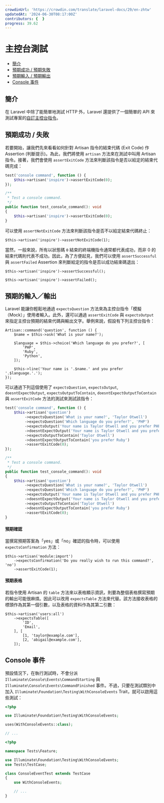 ```yaml
---
crowdinUrl: 'https://crowdin.com/translate/laravel-docs/29/en-zhtw'
updatedAt: '2024-06-30T08:17:00Z'
contributors: {  }
progress: 39.62
---
```


# 主控台測試

- [簡介](#introduction)
- [預期成功 / 預期失敗](#success-failure-expectations)
- [預期輸入 / 預期輸出](#input-output-expectations)
- [Console 事件](#console-events)

<a name="introduction"></a>

## 簡介

在 Laravel 中除了能簡單地測試 HTTP 外，Laravel 還提供了一個簡單的 API 來測試專案的[自訂主控台指令](/docs/{{version}}/artisan)。

<a name="success-failure-expectations"></a>

## 預期成功 / 失敗

若要開始，讓我們先來看看如何針對 Artisan 指令的結束代碼 (Exit Code) 作 Assertion (判斷提示)。為此，我們將使用 `artisan` 方法來在測試中叫用 Artisan 指令。接著，我們會使用 `assertExitCode` 方法來判斷該指令是否以給定的結束代碼完成：

```php
test('console command', function () {
    $this->artisan('inspire')->assertExitCode(0);
});
```
```php
/**
 * Test a console command.
 */
public function test_console_command(): void
{
    $this->artisan('inspire')->assertExitCode(0);
}
```
可以使用 `assertNotExitCode` 方法來判斷該指令是否不以給定結束代碼終止：

    $this->artisan('inspire')->assertNotExitCode(1);
當然，一般來說，所有以狀態碼 `0` 結束的終端機指令通常都代表成功，而非 0 的結束代碼則代表不成功。因此，為了方便起見，我們可以使用 `assertSuccessful` 與 `assertFailed` Assertion 來判斷給定的指令是否以成功結束碼退出：

    $this->artisan('inspire')->assertSuccessful();
    
    $this->artisan('inspire')->assertFailed();
<a name="input-output-expectations"></a>

## 預期的輸入／輸出

Laravel 能讓你輕鬆地通過 `expectsQuestion` 方法來為主控台指令「模擬（Mock）」使用者輸入。此外，還可以通過 `assertExitCode` 與 `expectsOutput` 來指定主控台預期的結束代碼與輸出文字。舉例來說，假設有下列主控台指令：

    Artisan::command('question', function () {
        $name = $this->ask('What is your name?');
    
        $language = $this->choice('Which language do you prefer?', [
            'PHP',
            'Ruby',
            'Python',
        ]);
    
        $this->line('Your name is '.$name.' and you prefer '.$language.'.');
    });
可以通過下列這個使用了 `expectsQuestion`, `expectsOutput`, `doesntExpectOutput`, `expectsOutputToContain`, `doesntExpectOutputToContain` 與 `assertExitCode` 方法的測試來測試該指令：

```php
test('console command', function () {
    $this->artisan('question')
         ->expectsQuestion('What is your name?', 'Taylor Otwell')
         ->expectsQuestion('Which language do you prefer?', 'PHP')
         ->expectsOutput('Your name is Taylor Otwell and you prefer PHP.')
         ->doesntExpectOutput('Your name is Taylor Otwell and you prefer Ruby.')
         ->expectsOutputToContain('Taylor Otwell')
         ->doesntExpectOutputToContain('you prefer Ruby')
         ->assertExitCode(0);
});
```
```php
/**
 * Test a console command.
 */
public function test_console_command(): void
{
    $this->artisan('question')
         ->expectsQuestion('What is your name?', 'Taylor Otwell')
         ->expectsQuestion('Which language do you prefer?', 'PHP')
         ->expectsOutput('Your name is Taylor Otwell and you prefer PHP.')
         ->doesntExpectOutput('Your name is Taylor Otwell and you prefer Ruby.')
         ->expectsOutputToContain('Taylor Otwell')
         ->doesntExpectOutputToContain('you prefer Ruby')
         ->assertExitCode(0);
}
```
<a name="confirmation-expectations"></a>

#### 預期確認

當撰寫預期答案為「yes」或「no」確認的指令時，可以使用 `expectsConfirmation` 方法：

    $this->artisan('module:import')
        ->expectsConfirmation('Do you really wish to run this command?', 'no')
        ->assertExitCode(1);
<a name="table-expectations"></a>

#### 預期表格

若指令使用 Artisan 的 `table` 方法來以表格顯示資訊，則要為整個表格撰寫預期的輸出可能很麻煩。因此可以改用 `expectsTable` 方法來代替。該方法接收表格的標頭作為其第一個引數，以及表格的資料作為其第二引數：

    $this->artisan('users:all')
        ->expectsTable([
            'ID',
            'Email',
        ], [
            [1, 'taylor@example.com'],
            [2, 'abigail@example.com'],
        ]);
<a name="console-events"></a>

## Console 事件

預設情況下，在執行測試時，不會分派 `Illuminate\Console\Events\CommandStarting` 與 `Illuminate\Console\Events\CommandFinished` 事件。不過，只要在測試類別中加入 `Illuminate\Foundation\Testing\WithConsoleEvents` Trait，就可以啟用這些測試：

```php
<?php

use Illuminate\Foundation\Testing\WithConsoleEvents;

uses(WithConsoleEvents::class);

// ...
```
```php
<?php

namespace Tests\Feature;

use Illuminate\Foundation\Testing\WithConsoleEvents;
use Tests\TestCase;

class ConsoleEventTest extends TestCase
{
    use WithConsoleEvents;

    // ...
}
```